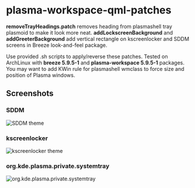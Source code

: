 # plasma-workspace-qml-patches
**removeTrayHeadings.patch** removes heading from plasmashell tray plasmoid to make it look more neat.
**addLockscreenBackground** and **addGreeterBackground** add vertical rectangle on kscreenlocker and SDDM screens in Breeze look-and-feel package.

Use provided .sh scripts to apply/reverse these patches. Tested on ArchLinux with **breeze 5.9.5-1** and **plasma-workspace 5.9.5-1** packages. You may want to add KWin rule for plasmashell wmclass to force size and position of Plasma windows.

## Screenshots
### SDDM
![SDDM theme](https://i.imgur.com/VGGcmOS.png)
### kscreenlocker
![kscreenlocker theme](https://i.imgur.com/iaFWDNU.png)
### org.kde.plasma.private.systemtray 
![org.kde.plasma.private.systemtray](https://i.imgur.com/vz9QafH.png)
